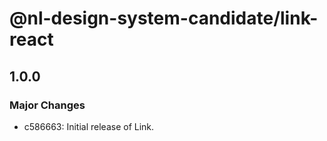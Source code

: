 # @nl-design-system-candidate/link-react

## 1.0.0

### Major Changes

- c586663: Initial release of Link.
